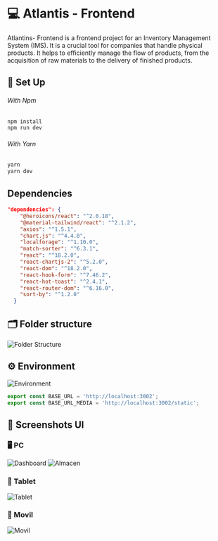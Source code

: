 # 💻 Atlantis - Frontend 

Atlantins- Frontend is a frontend project for an Inventory Management System (IMS). It is a crucial tool for companies that handle physical products. It helps to efficiently manage the flow of products, from the acquisition of raw materials to the delivery of finished products.

## 📒 Set Up

###### With Npm
```bash
npm install
npm run dev
```
###### With Yarn
```bash
yarn
yarn dev
```
## Dependencies
```json
"dependencies": {
    "@heroicons/react": "^2.0.18",
    "@material-tailwind/react": "^2.1.2",
    "axios": "^1.5.1",
    "chart.js": "^4.4.0",
    "localforage": "^1.10.0",
    "match-sorter": "^6.3.1",
    "react": "^18.2.0",
    "react-chartjs-2": "^5.2.0",
    "react-dom": "^18.2.0",
    "react-hook-form": "^7.46.2",
    "react-hot-toast": "^2.4.1",
    "react-router-dom": "^6.16.0",
    "sort-by": "^1.2.0"
  }
```
## 🗂️ Folder structure
![Folder Structure](/public/readme/Folder.png)

## ⚙️ Environment
![Environment](/public/readme/Environment.png)

```js
export const BASE_URL = 'http://localhost:3002';
export const BASE_URL_MEDIA = 'http://localhost:3002/static';
```
## 📸 Screenshots UI

### 🖥️ PC
![Dashboard](/public/readme/Dashboard.png)
![Almacen](/public/readme/Almacen.png)

###  📱 Tablet
![Tablet](/public/readme/Tablet.png)

###  📱 Movil
![Movil](/public/readme/Movil.png)
